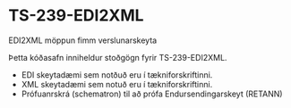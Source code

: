 # TS-239-EDI2XML
EDI2XML möppun fimm verslunarskeyta

Þetta kóðasafn inniheldur stoðgögn fyrir TS-239-EDI2XML.

* EDI skeytadæmi sem notðuð eru í tækniforskriftinni.
* XML skeytadæmi sem notuð eru í tækniforskriftinni.
* Prófuanrskrá (schematron) til að prófa Endursendingarskeyt (RETANN)
